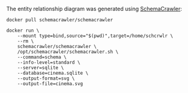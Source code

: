 The entity relationship diagram was generated using
[SchemaCrawler](https://www.schemacrawler.com/):

    docker pull schemacrawler/schemacrawler

    docker run \
        --mount type=bind,source="$(pwd)",target=/home/schcrwlr \
        --rm \
        schemacrawler/schemacrawler \
        /opt/schemacrawler/schemacrawler.sh \
        --command=schema \
        --info-level=standard \
        --server=sqlite \
        --database=cinema.sqlite \
        --output-format=svg \
        --output-file=cinema.svg
